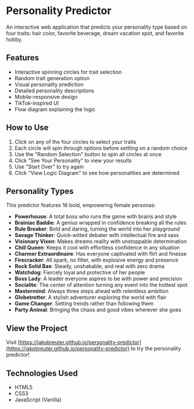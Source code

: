 # Personality Predictor

An interactive web application that predicts your personality type based on four traits: hair color, favorite beverage, dream vacation spot, and favorite hobby.

## Features

- Interactive spinning circles for trait selection
- Random trait generation option
- Visual personality prediction
- Detailed personality descriptions
- Mobile-responsive design
- TikTok-inspired UI
- Flow diagram explaining the logic

## How to Use

1. Click on any of the four circles to select your traits
2. Each circle will spin through options before settling on a random choice
3. Use the "Random Selection" button to spin all circles at once
4. Click "See Your Personality" to view your results
5. Use "Start Over" to try again
6. Click "View Logic Diagram" to see how personalities are determined

## Personality Types

This predictor features 16 bold, empowering female personas:

- **Powerhouse**: A total boss who runs the game with brains and style
- **Brainiac Baddie**: A genius wrapped in confidence breaking all the rules
- **Rule Breaker**: Bold and daring, turning the world into her playground
- **Savage Thinker**: Quick-witted debater with intellectual fire and sass
- **Visionary Vixen**: Makes dreams reality with unstoppable determination
- **Chill Queen**: Keeps it cool with effortless confidence in any situation
- **Charmer Extraordinaire**: Has everyone captivated with flirt and finesse
- **Firecracker**: All spark, no filter, with explosive energy and presence
- **Rock Solid Bae**: Steady, unshakable, and real with zero drama
- **Watchdog**: Fiercely loyal and protective of her people
- **Boss Lady**: A leader everyone aspires to be with power and precision
- **Socialite**: The center of attention turning any event into the hottest spot
- **Mastermind**: Always three steps ahead with relentless ambition
- **Globetrotter**: A stylish adventurer exploring the world with flair
- **Game Changer**: Setting trends rather than following them
- **Party Animal**: Bringing the chaos and good vibes wherever she goes

## View the Project

Visit [https://jakobreuter.github.io/personality-predictor](https://jakobreuter.github.io/personality-predictor) to try the personality predictor!

## Technologies Used

- HTML5
- CSS3
- JavaScript (Vanilla) 